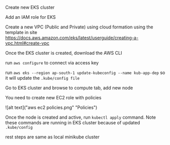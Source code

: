 Create new EKS cluster

Add an IAM role for EKS

Create a new VPC (Public and Private) using cloud formation using the template in site
https://docs.aws.amazon.com/eks/latest/userguide/creating-a-vpc.html#create-vpc

Once the EKS cluster is created, download the AWS CLI 

run `aws configure` to connect via access key

run `aws eks --region ap-south-1 update-kubeconfig --name kub-app-dep` so it will update the `.kube/config file`

Go to EKS cluster and browse to compute tab, add new node

You need to create new EC2 role with policies

![alt text]("aws ec2 policies.png" "Policies")

Once the node is created and active, run `kubectl apply` command. Note these commands are running in EKS cluster because of updated `.kube/config`

rest steps are same as local minikube cluster
